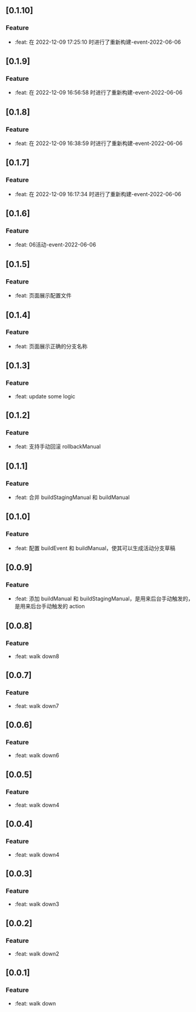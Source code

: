 ## [0.1.10]

### Feature

- :feat: 在 2022-12-09 17:25:10 时进行了重新构建-event-2022-06-06

## [0.1.9]

### Feature

- :feat: 在 2022-12-09 16:56:58 时进行了重新构建-event-2022-06-06

## [0.1.8]

### Feature

- :feat: 在 2022-12-09 16:38:59 时进行了重新构建-event-2022-06-06

## [0.1.7]

### Feature

- :feat: 在 2022-12-09 16:17:34 时进行了重新构建-event-2022-06-06

## [0.1.6]

### Feature

- :feat: 06活动-event-2022-06-06

## [0.1.5]

### Feature

- :feat: 页面展示配置文件

## [0.1.4]

### Feature

- :feat: 页面展示正确的分支名称

## [0.1.3]

### Feature

- :feat: update some logic

## [0.1.2]

### Feature

- :feat: 支持手动回滚 rollbackManual

## [0.1.1]

### Feature

- :feat: 合并 buildStagingManual 和 buildManual

## [0.1.0]

### Feature

- :feat: 配置 buildEvent 和 buildManual，使其可以生成活动分支草稿

## [0.0.9]

### Feature

- :feat: 添加 buildManual 和 buildStagingManual，是用来后台手动触发的，是用来后台手动触发的 action

## [0.0.8]

### Feature

- :feat: walk down8

## [0.0.7]

### Feature

- :feat: walk down7

## [0.0.6]

### Feature

- :feat: walk down6

## [0.0.5]

### Feature

- :feat: walk down4

## [0.0.4]

### Feature

- :feat: walk down4

## [0.0.3]

### Feature

- :feat: walk down3

## [0.0.2]

### Feature

- :feat: walk down2

## [0.0.1]

### Feature

- :feat: walk down
